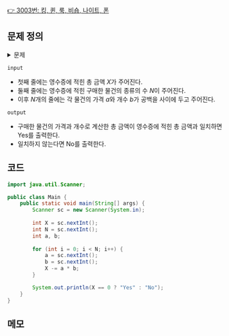 [👉 3003번: 킹, 퀸, 룩, 비숍, 나이트, 폰](https://www.acmicpc.net/problem/25304)

## 문제 정의
<details><summary> 문제
</summary>

#### 준원이는 저번 주에 살면서 처음으로 코스트코를 가 봤다. 정말 멋졌다. 그런데, 몇 개 담지도 않았는데 수상하게 높은 금액이 나오는 것이다! 준원이는 영수증을 보면서 정확하게 계산된 것이 맞는지 확인해보려 한다.

영수증에 적힌,

구매한 각 물건의 가격과 개수
구매한 물건들의 총 금액
을 보고, 구매한 물건의 가격과 개수로 계산한 총 금액이 영수증에 적힌 총 금액과 일치하는지 검사해보자.
</details>

`input`
- 첫째 줄에는 영수증에 적힌 총 금액 $X$가 주어진다.
- 둘째 줄에는 영수증에 적힌 구매한 물건의 종류의 수 $N$이 주어진다.
- 이후 $N$개의 줄에는 각 물건의 가격 $a$와 개수 $b$가 공백을 사이에 두고 주어진다.

`output`
- 구매한 물건의 가격과 개수로 계산한 총 금액이 영수증에 적힌 총 금액과 일치하면 Yes를 출력한다.
- 일치하지 않는다면 No를 출력한다.

## 코드

```java
import java.util.Scanner;

public class Main {
    public static void main(String[] args) {
        Scanner sc = new Scanner(System.in);
        
        int X = sc.nextInt();
        int N = sc.nextInt();
        int a, b;
        
        for (int i = 0; i < N; i++) {
            a = sc.nextInt();
            b = sc.nextInt();
            X -= a * b;
        }

        System.out.println(X == 0 ? "Yes" : "No");
    }
}
```

## 메모